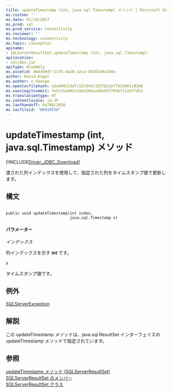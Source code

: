 ```yaml
---
title: updateTimestamp (int, java.sql.Timestamp) メソッド | Microsoft Docs
ms.custom: ''
ms.date: 01/19/2017
ms.prod: sql
ms.prod_service: connectivity
ms.reviewer: ''
ms.technology: connectivity
ms.topic: conceptual
apiname:
- SQLServerResultSet.updateTimestamp (int, java.sql.Timestamp)
apilocation:
- sqljdbc.jar
apitype: Assembly
ms.assetid: db83d9d7-137b-4a28-a2ca-d4782e0a256e
author: David-Engel
ms.author: v-daenge
ms.openlocfilehash: e1eb09123dfc52c943c155fb21ef7924061c0348
ms.sourcegitcommit: fe5c45a492e19a320a1a36b037704bf132dffd51
ms.translationtype: HT
ms.contentlocale: ja-JP
ms.lasthandoff: 04/08/2020
ms.locfileid: "80919538"
---
```

# <a name="updatetimestamp-method-int-javasqltimestamp"></a>updateTimestamp (int, java.sql.Timestamp) メソッド
[!INCLUDE[Driver_JDBC_Download](../../../includes/driver_jdbc_download.md)]

  渡された列インデックスを使用して、指定された列をタイムスタンプ値で更新します。  
  
## <a name="syntax"></a>構文  
  
```  
  
public void updateTimestamp(int index,  
                            java.sql.Timestamp x)  
```  
  
#### <a name="parameters"></a>パラメーター  
 *インデックス*  
  
 列インデックスを示す **int** です。  
  
 *x*  
  
 タイムスタンプ値です。  
  
## <a name="exceptions"></a>例外  
 [SQLServerException](../../../connect/jdbc/reference/sqlserverexception-class.md)  
  
## <a name="remarks"></a>解説  
 この updateTimestamp メソッドは、java.sql.ResultSet インターフェイスの updateTimestamp メソッドで指定されています。  
  
## <a name="see-also"></a>参照  
 [updateTimestamp メソッド (SQLServerResultSet)](../../../connect/jdbc/reference/updatetimestamp-method-sqlserverresultset.md)   
 [SQLServerResultSet のメンバー](../../../connect/jdbc/reference/sqlserverresultset-members.md)   
 [SQLServerResultSet クラス](../../../connect/jdbc/reference/sqlserverresultset-class.md)  
  
  
